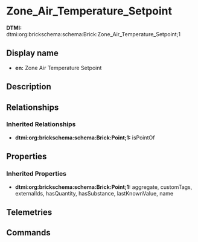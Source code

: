 # Zone_Air_Temperature_Setpoint
**DTMI:** dtmi:org:brickschema:schema:Brick:Zone_Air_Temperature_Setpoint;1
## Display name
- **en:** Zone Air Temperature Setpoint
## Description
## Relationships
### Inherited Relationships
* **dtmi:org:brickschema:schema:Brick:Point;1:** isPointOf
## Properties
### Inherited Properties
* **dtmi:org:brickschema:schema:Brick:Point;1:** aggregate, customTags, externalIds, hasQuantity, hasSubstance, lastKnownValue, name
## Telemetries
## Commands
